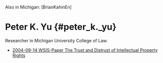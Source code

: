 Also in Michigan: \[BrianKahinEn\]

# Peter K. Yu {#peter_k._yu}

Researcher in Michigan University College of Law.

-   [2004-09-14 WSIS-Paper The Trust and Distrust of Intellectual
    Property
    Rights](http://papers.ssrn.com/sol3/papers.cfm?abstract_id=578563 "wikilink")
